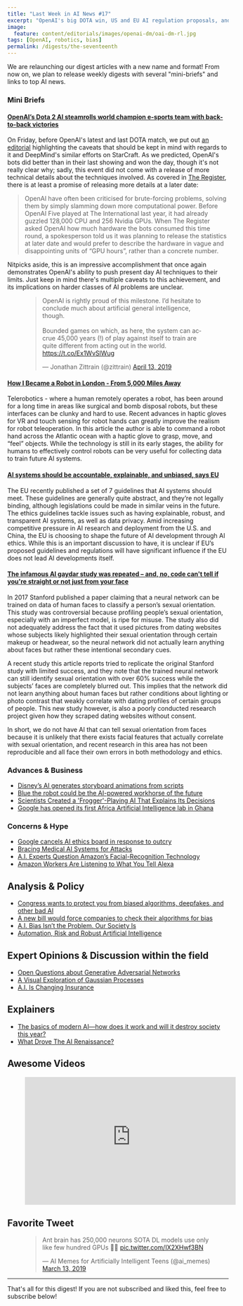 ```yaml
---
title: "Last Week in AI News #17"
excerpt: "OpenAI's big DOTA win, US and EU AI regulation proposals, and more!"
image:
  feature: content/editorials/images/openai-dm/oai-dm-rl.jpg
tags: [OpenAI, robotics, bias]
permalink: /digests/the-seventeenth
---
```


We are relaunching our digest articles with a new name and format! From now on, we plan to release weekly digests with several "mini-briefs" and links to top AI news. 

### Mini Briefs

####  [OpenAI’s Dota 2 AI steamrolls world champion e-sports team with back-to-back victories](https://www.theverge.com/2019/4/13/18309459/openai-five-dota-2-finals-ai-bot-competition-og-e-sports-the-international-champion)

On Friday, before OpenAI's latest and last DOTA match, we put out [an editorial](https://www.skynettoday.com/editorials/openai-dm) highlighting the caveats that should be kept in mind with regards to it and DeepMind's similar efforts on StarCraft. As we predicted, OpenAI's bots did better than in their last showing and won the day, though it's not really clear why; sadly, this event did not come with a release of more technical details about the techniques involved. As covered in [The Register](https://www.theregister.co.uk/2019/04/15/openai_retires_dota2/), there is at least a promise of releasing more details at a later date:

> OpenAI have often been criticised for brute-forcing problems, solving them by simply slamming down more computational power. Before OpenAI Five played at The International last year, it had already guzzled 128,000 CPU and 256 Nvidia GPUs. When The Register asked OpenAI how much hardware the bots consumed this time round, a spokesperson told us it was planning to release the statistics at later date and would prefer to describe the hardware in vague and disappointing units of “GPU hours”, rather than a concrete number.

Nitpicks aside, this is an impressive accomplishment that once again demonstrates OpenAI's ability to push present day AI techniques to their limits. Just keep in mind there's multiple caveats to this achievement, and its implications on harder classes of AI problems are unclear.

<figure>
<blockquote class="twitter-tweet" data-lang="en"><p lang="en" dir="ltr">OpenAI is rightly proud of this milestone. I’d hesitate to conclude much about artificial general intelligence, though.<br><br>Bounded games on which, as here, the system can accrue 45,000 years (!) of play against itself to train are quite different from acting out in the world. <a href="https://t.co/Ex1WvSlWug">https://t.co/Ex1WvSlWug</a></p>&mdash; Jonathan Zittrain (@zittrain) <a href="https://twitter.com/zittrain/status/1117205960152502272?ref_src=twsrc%5Etfw">April 13, 2019</a></blockquote>
<script async src="https://platform.twitter.com/widgets.js" charset="utf-8"></script>
</figure>

####  [How I Became a Robot in London - From 5,000 Miles Away](https://www.wired.com/story/how-i-became-a-robot-in-london/)

Telerobotics - where a human remotely operates a robot, has been around for a long time in areas like surgical and bomb disposal robots, but these interfaces can be clunky and hard to use. Recent advances in haptic gloves for VR and touch sensing for robot hands can greatly improve the realism for robot teleoperation. In this article the author is able to command a robot hand across the Atlantic ocean with a haptic glove to grasp, move, and “feel” objects. While the technology is still in its early stages, the ability for humans to effectively control robots can be very useful for collecting data to train future AI systems.

####  [AI systems should be accountable, explainable, and unbiased, says EU](https://www.theverge.com/2019/4/8/18300149/eu-artificial-intelligence-ai-ethical-guidelines-recommendations)

The EU recently published a set of 7 guidelines that AI systems should meet. These guidelines are generally quite abstract, and they’re not legally binding, although legislations could be made in similar veins in the future. The ethics guidelines tackle issues such as having explainable, robust, and transparent AI systems, as well as data privacy. Amid increasing competitive pressure in AI research and deployment from the U.S. and China, the EU is choosing to shape the future of AI development through AI ethics. While this is an important discussion to have, it is unclear if EU’s proposed guidelines and regulations will have significant influence if the EU does not lead AI developments itself.

####  [The infamous AI gaydar study was repeated – and, no, code can't tell if you're straight or not just from your face](https://www.theregister.co.uk/2019/03/05/ai_gaydar/)

In 2017 Stanford published a paper claiming that a neural network can be trained on data of human faces to classify a person’s sexual orientation. This study was controversial because profiling people’s sexual orientation, especially with an imperfect model, is ripe for misuse. The study also did not adequately address the fact that it used pictures from dating websites whose subjects likely highlighted their sexual orientation through certain makeup or headwear, so the neural network did not actually learn anything about faces but rather these intentional secondary cues. 

A recent study this article reports tried to replicate the original Stanford study with limited success, and they note that the trained neural network can still identify sexual orientation with over 60% success while the subjects’ faces are completely blurred out. This implies that the network did not learn anything about human faces but rather conditions about lighting or photo contrast that weakly correlate with dating profiles of certain groups of people. This new study however, is also a poorly conducted research project given how they scraped dating websites without consent. 

In short, we do not have AI that can tell sexual orientation from faces because it is unlikely that there exists facial features that actually correlate with sexual orientation, and recent research in this area has not been reproducible and all face their own errors in both methodology and ethics.

### Advances & Business

* [Disney’s AI generates storyboard animations from scripts](https://venturebeat.com/2019/04/12/disneys-ai-generates-storyboard-animations-from-screenplays/)
* [Blue the robot could be the AI-powered workhorse of the future](https://www.theverge.com/2019/4/9/18295029/robot-ai-blue-uc-berkeley-cheap-safe-humans)
* [Scientists Created a 'Frogger'-Playing AI That Explains Its Decisions](https://motherboard.vice.com/en_us/article/j5wezy/scientists-created-a-frogger-playing-ai-that-explains-its-decisions)
* [Google has opened its first Africa Artificial Intelligence lab in Ghana](https://www.cnn.com/2019/04/14/africa/google-ai-center-accra-intl/index.html)

### Concerns & Hype


* [Google cancels AI ethics board in response to outcry](https://www.vox.com/future-perfect/2019/4/4/18295933/google-cancels-ai-ethics-board)
* [Bracing Medical AI Systems for Attacks](https://spectrum.ieee.org/the-human-os/telecom/security/bracing-medical-ai-systems-for-attacks)
* [A.I. Experts Question Amazon’s Facial-Recognition Technology](https://www.nytimes.com/2019/04/03/technology/amazon-facial-recognition-technology.html)
* [Amazon Workers Are Listening to What You Tell Alexa](https://www.bloomberg.com/news/articles/2019-04-10/is-anyone-listening-to-you-on-alexa-a-global-team-reviews-audio)

## Analysis & Policy

* [Congress wants to protect you from biased algorithms, deepfakes, and other bad AI](https://www.technologyreview.com/s/613310/congress-wants-to-protect-you-from-biased-algorithms-deepfakes-and-other-bad-ai/)
* [A new bill would force companies to check their algorithms for bias](https://www.theverge.com/2019/4/10/18304960/congress-algorithmic-accountability-act-wyden-clarke-booker-bill-introduced-house-senate)
* [A.I. Bias Isn’t the Problem. Our Society Is](http://fortune.com/2019/04/14/ai-artificial-intelligence-bias/)
* [Automation, Risk and Robust Artificial Intelligence](https://towardsdatascience.com/automation-risk-and-robust-artificial-intelligence-ed8a73e2f2fa)

## Expert Opinions & Discussion within the field

* [Open Questions about Generative Adversarial Networks](https://distill.pub/2019/gan-open-problems/)
* [A Visual Exploration of Gaussian Processes](https://distill.pub/2019/visual-exploration-gaussian-processes/)
* [A.I. Is Changing Insurance](https://www.nytimes.com/2019/04/10/opinion/insurance-ai.html)

## Explainers

* [The basics of modern AI—how does it work and will it destroy society this year?](https://arstechnica.com/features/2019/04/from-ml-to-gan-to-hal-a-peak-behind-the-modern-artificial-intelligence-curtain/)
* [What Drove The AI Renaissance?](https://www.forbes.com/sites/adrianbridgwater/2019/04/15/what-drove-the-ai-renaissance/#3ef6be9e1f25)

## Awesome Videos

<figure>
<iframe width='480' height='290' scrolling='no' src='https://www.washingtonpost.com/video/c/embed/de018b2a-4c8a-44ee-ae42-c352a8097229' frameborder='0' webkitallowfullscreen mozallowfullscreen allowfullscreen></iframe>
</figure>

## Favorite Tweet

<figure>
<blockquote class="twitter-tweet" data-lang="en"><p lang="en" dir="ltr">Ant brain has 250,000 neurons SOTA DL models use only like few hundred GPUs 🤔🧐 <a href="https://t.co/IX2XHwf3BN">pic.twitter.com/IX2XHwf3BN</a></p>&mdash; AI Memes for Artificially Intelligent Teens (@ai_memes) <a href="https://twitter.com/ai_memes/status/1105833476115386369?ref_src=twsrc%5Etfw">March 13, 2019</a></blockquote>
<script async src="https://platform.twitter.com/widgets.js" charset="utf-8"></script>

</figure>

<hr>

That's all for this digest! If you are not subscribed and liked this, feel free to subscribe below!









